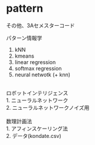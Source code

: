 # pattern
その他、3Aセメスターコード

パターン情報学<br>		
1. kNN<br>		
2. kmeans<br>
3. linear regression<br>
4. softmax regression<br>
5. neural netwotk (+ knn)<br>

<br>
ロボットインテリジェンス<br>
1. ニューラルネットワーク<br>
2. ニューラルネットワークノイズ用<br>


<br>
数理計画法<br>
1. アフィンスケーリング法<br>
2. データ(kondate.csv)<br>
